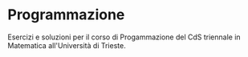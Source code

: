 # Programmazione
Esercizi e soluzioni per il corso di Progammazione del CdS triennale in Matematica all'Università di Trieste.
